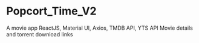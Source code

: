 # Popcort_Time_V2
A movie app
ReactJS, Material UI, Axios, TMDB API, YTS API
Movie details and torrent download links
